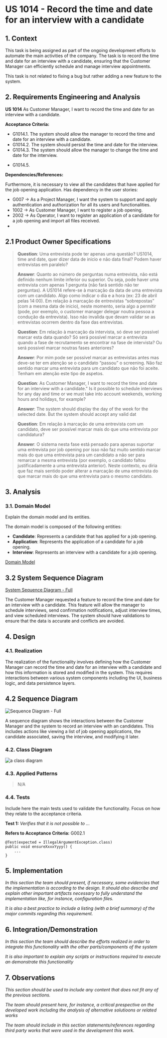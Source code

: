 # US 1014 - Record the time and date for an interview with a candidate

## 1. Context

This task is being assigned as part of the ongoing development efforts to automate the main activities of the company.
The task is to record the time and date for an interview with a candidate, ensuring that the Customer Manager can efficiently schedule and manage interview appointments.

This task is not related to fixing a bug but rather adding a new feature to the system.

## 2. Requirements Engineering and Analysis

**US 1014** As Customer Manager, I want to record the time and date for an interview with a candidate.

**Acceptance Criteria:**

- G1014.1. The system should allow the manager to record the time and date for an interview with a candidate.
- G1014.2. The system should persist the time and date for the interview.
- G1014.3. The system should allow the manager to change the time and date for the interview.

[//]: # (- G1014.4. The application should be in the phase Interview. )
- G1014.5.

**Dependencies/References:**

Furthermore, it is necessary to view all the candidates that have applied for the job opening application.
Has dependency in the user stories:
- G007 -> As a Project Manager, I want the system to support and apply authentication and
  authorization for all its users and functionalities.
- 1002 -> As Customer Manager, I want to register a job opening.
- 2002 -> As Operator, I want to register an application of a candidate for a job opening and
  import all files received.
- 
## 2.1 Product Owner Specifications

> **Question**: Uma entrevista pode ter apenas uma questão? US1014, time and date, quer dizer data de inicio e não data final? Podem haver entrevistas em paralelo?
> 
> **Answer**: Quanto ao número de perguntas numa entrevista, não está definido nenhum limite inferior ou superior. Ou seja, pode haver uma entrevista com apenas 1 pergunta (não fará sentido não ter perguntas). A US1014 refere-se à marcação da data de uma entrevista com um candidato. Algo como indicar o dia e a hora (ex: 23 de abril pelas 14:00). Em relação à marcação de entrevistas “sobrepostas” (com a mesma data de inicio), neste momento, seria algo a permitir (pode, por exemplo, o customer manager delegar noutra pessoa a condução da entrevista). Isso não invalida que devam validar se as entrevistas ocorrem dentro da fase das entrevistas.


> **Question**: Em relação à marcação da intervista, só deve ser possível marcar esta data quando? Só será possível marcar a entrevista quando a fase de recrutamento se encontrar na fase de intervista? Ou será possivel marcar noutras fases anteriores?
>
> **Answer**: Por mim pode ser possível marcar as entrevistas antes mas deve-se ter em atenção se o candidato “passou” o screening. Não faz sentido marcar uma entrevista para um candidato que não foi aceite. Tenham em atenção este tipo de aspetos.


> **Question**: As Customer Manager, I want to record the time and date for an interview with a candidate." Is it possible to schedule interviews for any day and time or we must take into account weekends, working hours and holidays, for example?
> 
> **Answer**: The system should display the day of the week for the selected date. But the system should accept any valid dat


> **Question**: Em relação à marcação de uma entrevista com um candidato, deve ser possível marcar mais do que uma entrevista por candidatura?
> 
> **Answer**: O sistema nesta fase está pensado para apenas suportar uma entrevista por job opening por isso não faz muito sentido marcar mais do que uma entrevista para um candidato a não ser para remarcar a mesma entrevista (por exemplo, o candidato faltou justificadamente a uma entrevista anterior). Neste contexto, eu diria que faz mais sentido poder alterar a marcação de uma entrevista do que marcar mais do que uma entrevista para o mesmo candidato.

## 3. Analysis

### 3.1. Domain Model
Explain the domain model and its entities.

The domain model is composed of the following entities:

- **Candidate**: Represents a candidate that has applied for a job opening.
- **Application**: Represents the application of a candidate for a job opening.
- **Interview**: Represents an interview with a candidate for a job opening.

[Domain Model](C:\Users\Utilizador\Desktop\sem4pi-23-24-2dh3\final\docs\sprintC\1014\svg\1014-domain-model.svg)

## 3.2 System Sequence Diagram

[System Sequence Diagram - Full](C:\Users\Utilizador\Desktop\sem4pi-23-24-2dh3\final\docs\sprintC\1014\svg\1014-system-sequence-diagram-System_Sequence_Diagram__SSD.svg)


The Customer Manager requested a feature to record the time and date for an interview with a candidate.
This feature will allow the manager to schedule interviews, send confirmation notifications, adjust interview times, and view scheduled interviews.
The system should have validations to ensure that the data is accurate and conflicts are avoided.

## 4. Design

### 4.1. Realization

The realization of the functionality involves defining how the Customer Manager can record the time and date for an interview with
a candidate and how this information is stored and modified in the system. This requires interactions between various system components 
including the UI, business logic, and data persistence layers.
## 4.2 Sequence Diagram

![Sequence Diagram - Full](C:\Users\Utilizador\Desktop\sem4pi-23-24-2dh3\final\docs\sprintC\1014\svg\1014-sequence-diagram.svg)

A sequence diagram shows the interactions between the Customer Manager and the system to record an interview with an candidates.
This includes actions like viewing a list of job opening applications, the candidate associated, saving the interview, and modifying it later.

### 4.2. Class Diagram

![a class diagram](C:\Users\Utilizador\Desktop\sem4pi-23-24-2dh3\final\docs\sprintC\1014\svg\1014-class-diagram.svg)

### 4.3. Applied Patterns

> N/A

### 4.4. Tests

[//]: # (TODO Make this)

Include here the main tests used to validate the functionality. Focus on how they relate to the acceptance criteria.

**Test 1:** *Verifies that it is not possible to ...*

**Refers to Acceptance Criteria:** G002.1


```
@Test(expected = IllegalArgumentException.class)
public void ensureXxxxYyyy() {
	...
}
````

## 5. Implementation

*In this section the team should present, if necessary, some evidencies that the implementation is according to the design. It should also describe and explain other important artifacts necessary to fully understand the implementation like, for instance, configuration files.*

*It is also a best practice to include a listing (with a brief summary) of the major commits regarding this requirement.*

## 6. Integration/Demonstration

*In this section the team should describe the efforts realized in order to integrate this functionality with the other parts/components of the system*

*It is also important to explain any scripts or instructions required to execute an demonstrate this functionality*

## 7. Observations

*This section should be used to include any content that does not fit any of the previous sections.*

*The team should present here, for instance, a critical prespective on the developed work including the analysis of alternative solutioons or related works*

*The team should include in this section statements/references regarding third party works that were used in the development this work.*